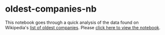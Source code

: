 # oldest-companies-nb
This notebook goes through a quick analysis of the data found on Wikipedia's [list of oldest companies](https://en.wikipedia.org/wiki/List_of_oldest_companies). Please [click here to view the notebook](https://github.com/ralphqq/oldest-companies-nb/blob/master/oldest-companies.ipynb).